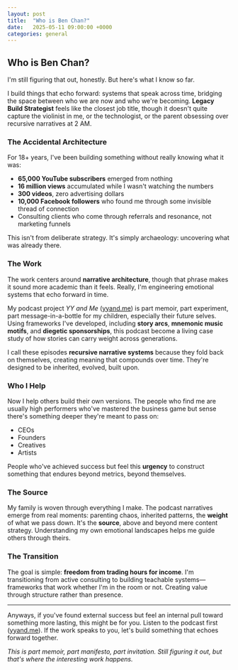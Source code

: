 ```yaml
---
layout: post
title:  "Who is Ben Chan?"
date:   2025-05-11 09:00:00 +0000
categories: general
---
```



## Who is Ben Chan?

I'm still figuring that out, honestly. But here's what I know so far.

I build things that echo forward: systems that speak across time, bridging the space between who we are now and who we're becoming. **Legacy Build Strategist** feels like the closest job title, though it doesn't quite capture the violinist in me, or the technologist, or the parent obsessing over recursive narratives at 2 AM.

### The Accidental Architecture

For 18+ years, I've been building something without really knowing what it was:
- **65,000 YouTube subscribers** emerged from nothing
- **16 million views** accumulated while I wasn't watching the numbers  
- **300 videos**, zero advertising dollars
- **10,000 Facebook followers** who found me through some invisible thread of connection
- Consulting clients who come through referrals and resonance, not marketing funnels

This isn't from deliberate strategy. It's simply archaeology: uncovering what was already there.

### The Work

The work centers around **narrative architecture**, though that phrase makes it sound more academic than it feels. Really, I'm engineering emotional systems that echo forward in time.

My podcast project *YY and Me* ([yyand.me](https://yyand.me/the-first-echo)) is part memoir, part experiment, part message-in-a-bottle for my children, especially their future selves. Using frameworks I've developed, including **story arcs**, **mnemonic music motifs**, and **diegetic sponsorships**, this podcast become a living case study of how stories can carry weight across generations.

I call these episodes **recursive narrative systems** because they fold back on themselves, creating meaning that compounds over time. They're designed to be inherited, evolved, built upon. 

### Who I Help

Now I help others build their own versions. The people who find me are usually high performers who've mastered the business game but sense there's something deeper they're meant to pass on:

- CEOs
- Founders  
- Creatives
- Artists

People who've achieved success but feel this **urgency** to construct something that endures beyond metrics, beyond themselves.

### The Source

My family is woven through everything I make. The podcast narratives emerge from real moments: parenting chaos, inherited patterns, the **weight** of what we pass down. It's the **source**, above and beyond mere content strategy. Understanding my own emotional landscapes helps me guide others through theirs.

### The Transition

The goal is simple: **freedom from trading hours for income**. I'm transitioning from active consulting to building teachable systems—frameworks that work whether I'm in the room or not. Creating value through structure rather than presence.

---

Anyways, if you've found external success but feel an internal pull toward something more lasting, this might be for you. Listen to the podcast first ([yyand.me](https://yyand.me/the-first-echo)). If the work speaks to you, let's build something that echoes forward together.

*This is part memoir, part manifesto, part invitation. Still figuring it out, but that's where the interesting work happens.*
